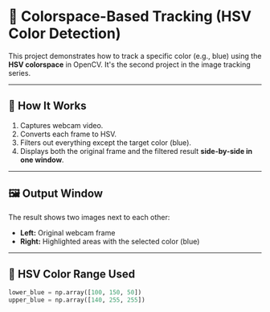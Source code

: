 # 🎨 Colorspace-Based Tracking (HSV Color Detection)

This project demonstrates how to track a specific color (e.g., blue) using the **HSV colorspace** in OpenCV. It's the second project in the image tracking series.

---

## 📌 How It Works

1. Captures webcam video.
2. Converts each frame to HSV.
3. Filters out everything except the target color (blue).
4. Displays both the original frame and the filtered result **side-by-side in one window**.

---

## 🖼️ Output Window

The result shows two images next to each other:
- **Left:** Original webcam frame  
- **Right:** Highlighted areas with the selected color (blue)

---

## 🎯 HSV Color Range Used

```python
lower_blue = np.array([100, 150, 50])
upper_blue = np.array([140, 255, 255])
